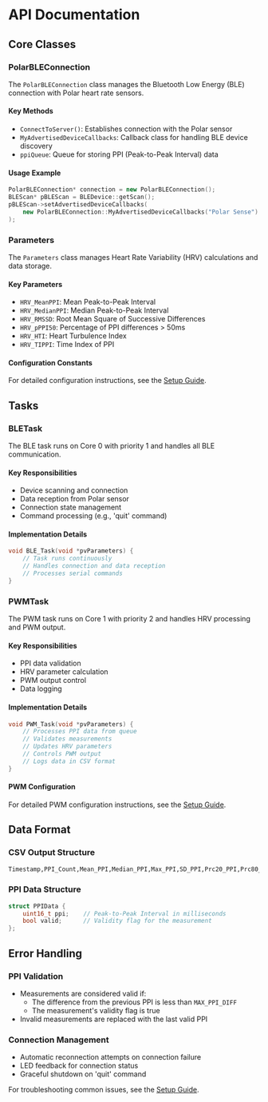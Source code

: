 # API Documentation

## Core Classes

### PolarBLEConnection

The `PolarBLEConnection` class manages the Bluetooth Low Energy (BLE) connection with Polar heart rate sensors.

#### Key Methods

- `ConnectToServer()`: Establishes connection with the Polar sensor
- `MyAdvertisedDeviceCallbacks`: Callback class for handling BLE device discovery
- `ppiQueue`: Queue for storing PPI (Peak-to-Peak Interval) data

#### Usage Example

```cpp
PolarBLEConnection* connection = new PolarBLEConnection();
BLEScan* pBLEScan = BLEDevice::getScan();
pBLEScan->setAdvertisedDeviceCallbacks(
    new PolarBLEConnection::MyAdvertisedDeviceCallbacks("Polar Sense")
);
```

### Parameters

The `Parameters` class manages Heart Rate Variability (HRV) calculations and data storage.

#### Key Parameters

- `HRV_MeanPPI`: Mean Peak-to-Peak Interval
- `HRV_MedianPPI`: Median Peak-to-Peak Interval
- `HRV_RMSSD`: Root Mean Square of Successive Differences
- `HRV_pPPI50`: Percentage of PPI differences > 50ms
- `HRV_HTI`: Heart Turbulence Index
- `HRV_TIPPI`: Time Index of PPI

#### Configuration Constants

For detailed configuration instructions, see the [Setup Guide](setup.md).

## Tasks

### BLETask

The BLE task runs on Core 0 with priority 1 and handles all BLE communication.

#### Key Responsibilities

- Device scanning and connection
- Data reception from Polar sensor
- Connection state management
- Command processing (e.g., 'quit' command)

#### Implementation Details

```cpp
void BLE_Task(void *pvParameters) {
    // Task runs continuously
    // Handles connection and data reception
    // Processes serial commands
}
```

### PWMTask

The PWM task runs on Core 1 with priority 2 and handles HRV processing and PWM output.

#### Key Responsibilities

- PPI data validation
- HRV parameter calculation
- PWM output control
- Data logging

#### Implementation Details

```cpp
void PWM_Task(void *pvParameters) {
    // Processes PPI data from queue
    // Validates measurements
    // Updates HRV parameters
    // Controls PWM output
    // Logs data in CSV format
}
```

#### PWM Configuration

For detailed PWM configuration instructions, see the [Setup Guide](setup.md).

## Data Format

### CSV Output Structure

```txt
Timestamp,PPI_Count,Mean_PPI,Median_PPI,Max_PPI,SD_PPI,Prc20_PPI,Prc80_PPI,RMSSD,pPPI50,HTI,TIPPI
```

### PPI Data Structure

```cpp
struct PPIData {
    uint16_t ppi;    // Peak-to-Peak Interval in milliseconds
    bool valid;      // Validity flag for the measurement
};
```

## Error Handling

### PPI Validation

- Measurements are considered valid if:
  - The difference from the previous PPI is less than `MAX_PPI_DIFF`
  - The measurement's validity flag is true
- Invalid measurements are replaced with the last valid PPI

### Connection Management

- Automatic reconnection attempts on connection failure
- LED feedback for connection status
- Graceful shutdown on 'quit' command

For troubleshooting common issues, see the [Setup Guide](setup.md).

